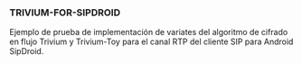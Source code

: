 ### TRIVIUM-FOR-SIPDROID

Ejemplo de prueba de implementación de variates del algoritmo de cifrado en flujo Trivium y Trivium-Toy para el canal RTP del cliente SIP para Android SipDroid.

